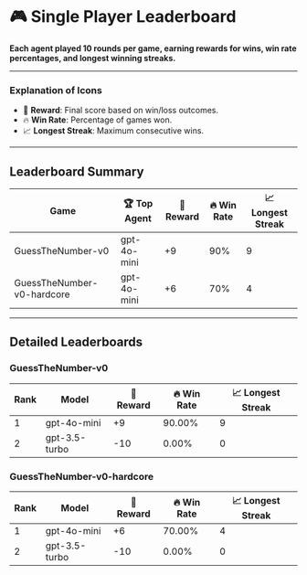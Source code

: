 # 🎮 Single Player Leaderboard

**Each agent played 10 rounds per game, earning rewards for wins, win rate percentages, and longest winning streaks.**

---

### Explanation of Icons

- 🏅 **Reward**: Final score based on win/loss outcomes.
- 🔥 **Win Rate**: Percentage of games won.
- 📈 **Longest Streak**: Maximum consecutive wins.
---

## Leaderboard Summary

| Game | 🏆 Top Agent | 🏅 Reward | 🔥 Win Rate | 📈 Longest Streak |
|------|--------------|----------|------------|-------------------|
| GuessTheNumber-v0 | gpt-4o-mini | +9 | 90% | 9 |
| GuessTheNumber-v0-hardcore | gpt-4o-mini | +6 | 70% | 4 |

---

## Detailed Leaderboards

### GuessTheNumber-v0

| Rank | Model        | 🏅 Reward | 🔥 Win Rate | 📈 Longest Streak |
|------|--------------|----------|------------|-------------------|
| 1 | gpt-4o-mini | +9 | 90.00% | 9 |
| 2 | gpt-3.5-turbo | -10 | 0.00% | 0 |

### GuessTheNumber-v0-hardcore

| Rank | Model        | 🏅 Reward | 🔥 Win Rate | 📈 Longest Streak |
|------|--------------|----------|------------|-------------------|
| 1 | gpt-4o-mini | +6 | 70.00% | 4 |
| 2 | gpt-3.5-turbo | -10 | 0.00% | 0 |

